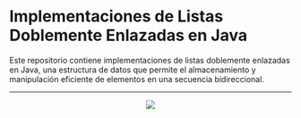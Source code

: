# Implementaciones de Listas Doblemente Enlazadas en Java

<p>Este repositorio contiene implementaciones de listas doblemente enlazadas en Java, una estructura de datos que permite el almacenamiento y manipulación eficiente de elementos en una secuencia bidireccional.
  
<hr>

<p align="center">
    <img src="https://1000marcas.net/wp-content/uploads/2020/11/Java-logo.png"/>  
</p>